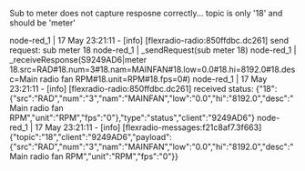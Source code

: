 Sub to meter does not capture resposne correctly... topic is only '18' and should be 'meter'

node-red_1  | 17 May 23:21:11 - [info] [flexradio-radio:850ffdbc.dc261] send request: sub meter 18
node-red_1  | _sendRequest(sub meter 18)
node-red_1  | _receiveResponse(S9249AD6|meter 18.src=RAD#18.num=3#18.nam=MAINFAN#18.low=0.0#18.hi=8192.0#18.desc=Main radio fan RPM#18.unit=RPM#18.fps=0#)
node-red_1  | 17 May 23:21:11 - [info] [flexradio-radio:850ffdbc.dc261] received status: {"18":{"src":"RAD","num":"3","nam":"MAINFAN","low":"0.0","hi":"8192.0","desc":"Main radio fan RPM","unit":"RPM","fps":"0"},"type":"status","client":"9249AD6"}
node-red_1  | 17 May 23:21:11 - [info] [flexradio-messages:f21c8af7.3f663] {"topic":"18","client":"9249AD6","payload":{"src":"RAD","num":"3","nam":"MAINFAN","low":"0.0","hi":"8192.0","desc":"Main radio fan RPM","unit":"RPM","fps":"0"}}
